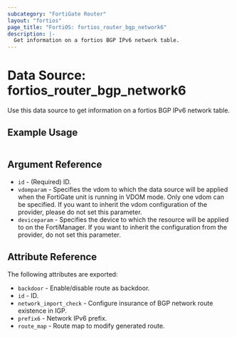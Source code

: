 ```yaml
---
subcategory: "FortiGate Router"
layout: "fortios"
page_title: "FortiOS: fortios_router_bgp_network6"
description: |-
  Get information on a fortios BGP IPv6 network table.
---
```


# Data Source: fortios_router_bgp_network6
Use this data source to get information on a fortios BGP IPv6 network table.


## Example Usage

```hcl

```

## Argument Reference

* `id` - (Required) ID.
* `vdomparam` - Specifies the vdom to which the data source will be applied when the FortiGate unit is running in VDOM mode. Only one vdom can be specified. If you want to inherit the vdom configuration of the provider, please do not set this parameter.
* `deviceparam` - Specifies the device to which the resource will be applied to on the FortiManager. If you want to inherit the configuration from the provider, do not set this parameter.

## Attribute Reference

The following attributes are exported:

* `backdoor` - Enable/disable route as backdoor.
* `id` - ID.
* `network_import_check` - Configure insurance of BGP network route existence in IGP.
* `prefix6` - Network IPv6 prefix.
* `route_map` - Route map to modify generated route.
